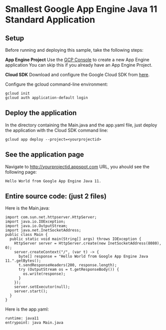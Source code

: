 # Smallest Google App Engine Java 11 Standard Application


## Setup

Before running and deploying this sample, take the following steps:

**App Engine Project** Use the [GCP Console](https://console.cloud.google.com/projectselector/appengine/create?lang=java) to create a new App Engine application 
You can skip this if you already have an App Engine Project.

**Cloud SDK** Download and configure the Google Cloud SDK from [here](https://cloud.google.com/sdk).

Configure the gcloud command-line environment:

```
gcloud init
gcloud auth application-default login
```


## Deploy the application
In the directory containing the Main.java and the app.yaml file, just deploy the application with the Cloud SDK command line:

```
gcloud app deploy --project=<yourprojectid>
```

## See the application page
Navigate to http://yourprojectid.appspot.com URL, you ahould see the following page:

```
Hello World from Google App Engine Java 11.
```

## Entire source code: (just 2 files)

Here is the Main.java:

```
import com.sun.net.httpserver.HttpServer;
import java.io.IOException;
import java.io.OutputStream;
import java.net.InetSocketAddress;
public class Main {
  public static void main(String[] args) throws IOException {
    HttpServer server = HttpServer.create(new InetSocketAddress(8080), 0);
    server.createContext("/", (var t) -> {
      byte[] response = "Hello World from Google App Engine Java 11.".getBytes();
      t.sendResponseHeaders(200, response.length);
      try (OutputStream os = t.getResponseBody()) {
        os.write(response);
      }
    });
    server.setExecutor(null);
    server.start();
  }
}
```

Here is the app.yaml:

```
runtime: java11
entrypoint: java Main.java
```

